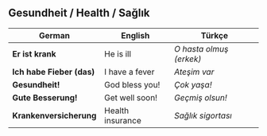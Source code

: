 ## Gesundheit / Health / Sağlık

German | English | Türkçe
--- | --- | ---
**Er ist krank** | He is ill | _O hasta olmuş (erkek)_
**Ich habe Fieber (das)** | I have a fever | _Ateşim var_
**Gesundheit!** | God bless you! | _Çok yaşa!_
**Gute Besserung!** | Get well soon! | _Geçmiş olsun!_
**Krankenversicherung** | Health insurance | _Sağlık sigortası_
